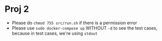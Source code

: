 # Proj 2

* Please do `chmod 755 src/run.sh` if there is a permission error
* Please use `sudo docker-compose up` WITHOUT `-d` to see the test cases, because in test cases, we're using `stdout`